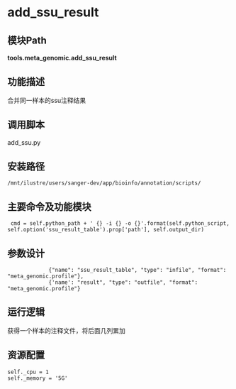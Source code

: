 add_ssu_result
==========================

模块Path
-----------

**tools.meta_genomic.add_ssu_result**

功能描述
-----------------------------------

合并同一样本的ssu注释结果

调用脚本
-----------------------------------

add_ssu.py

安装路径
-----------------------------------

`/mnt/ilustre/users/sanger-dev/app/bioinfo/annotation/scripts/`

主要命令及功能模块
-----------------------------------

```
 cmd = self.python_path + ' {} -i {} -o {}'.format(self.python_script, self.option('ssu_result_table').prop['path'], self.output_dir)

```

参数设计
-----------------------------------

```
             {"name": "ssu_result_table", "type": "infile", "format": "meta_genomic.profile"},
             {'name': "result", "type": "outfile", "format": "meta_genomic.profile"}
```

运行逻辑
-----------------------------------

获得一个样本的注释文件，将后面几列累加

资源配置
-----------------------------------

```
self._cpu = 1
self._memory = '5G'

```
